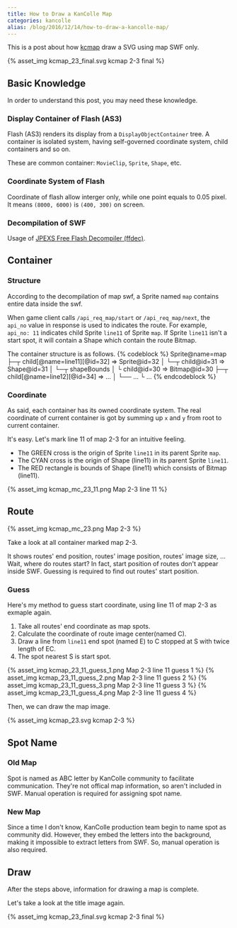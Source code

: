 ```yaml
---
title: How to Draw a KanColle Map
categories: kancolle
alias: /blog/2016/12/14/how-to-draw-a-kancolle-map/
---
```


This is a post about how [kcmap](https://github.com/yukixz/kcmap) draw a SVG using map SWF only.

{% asset_img kcmap_23_final.svg kcmap 2-3 final %}


## Basic Knowledge

In order to understand this post, you may need these knowledge.

### Display Container of Flash (AS3)

Flash (AS3) renders its display from a `DisplayObjectContainer` tree.
A container is isolated system, having self-governed coordinate system, child containers and so on.

These are common container: `MovieClip`, `Sprite`, `Shape`, etc.

### Coordinate System of Flash

Coordinate of flash allow interger only, while one point equals to 0.05 pixel.
It means `(8000, 6000)` is `(400, 300)` on screen.

### Decompilation of SWF

Usage of [JPEXS Free Flash Decompiler (ffdec)](https://www.free-decompiler.com/).


## Container

### Structure

According to the decompilation of map swf, a Sprite named `map` contains entire data inside the swf.

When game client calls `/api_req_map/start` or `/api_req_map/next`, the `api_no` value in response is used to indicates the route.
For example, `api_no: 11` indicates child Sprite `line11` of Sprite `map`.
If Sprite `line11` isn't a start spot, it will contain a Shape which contain the route Bitmap.

The container structure is as follows.
{% codeblock %}
Sprite@name=map
├─┬ child[@name=line11][@id=32] => Sprite@id=32
│ └─┬ child@id=31 => Shape@id=31
│   └─┬ shapeBounds
│     └ child@id=30 => Bitmap@id=30
├─┬ child[@name=line12][@id=34] => ...
│ └── ...
└ ...
{% endcodeblock %}

### Coordinate

As said, each container has its owned coordinate system.
The real coordinate of current container is got by summing up `x` and `y` from root to current container.

It's easy.
Let's mark line 11 of map 2-3 for an intuitive feeling.

* The GREEN cross is the origin of Sprite `line11` in its parent Sprite `map`.
* The CYAN cross is the origin of Shape (line11) in its parent Sprite `line11`.
* The RED rectangle is bounds of Shape (line11) which consists of Bitmap (line11).

{% asset_img kcmap_mc_23_11.png Map 2-3 line 11 %}


## Route

{% asset_img kcmap_mc_23.png Map 2-3 %}

Take a look at all container marked map 2-3.

It shows routes' end position, routes' image position, routes' image size, ...
Wait, where do routes start?
In fact, start position of routes don't appear inside SWF.
Guessing is required to find out routes' start position.

### Guess

Here's my method to guess start coordinate, using line 11 of map 2-3 as exmaple again.

1. Take all routes' end coordinate as map spots.
2. Calculate the coordinate of route image center(named C).
3. Draw a line from `line11` end spot (named E) to C stopped at S with twice length of EC.
4. The spot nearest S is start spot.

{% asset_img kcmap_23_11_guess_1.png Map 2-3 line 11 guess 1 %}
{% asset_img kcmap_23_11_guess_2.png Map 2-3 line 11 guess 2 %}
{% asset_img kcmap_23_11_guess_3.png Map 2-3 line 11 guess 3 %}
{% asset_img kcmap_23_11_guess_4.png Map 2-3 line 11 guess 4 %}

Then, we can draw the map image.

{% asset_img kcmap_23.svg kcmap 2-3 %}


## Spot Name

### Old Map

Spot is named as ABC letter by KanColle community to facilitate communication.
They're not offical map information, so aren't included in SWF.
Manual operation is required for assigning spot name.

### New Map

Since a time I don't know, KanColle production team begin to name spot as community did.
However, they embed the letters into the background, making it impossible to extract letters from SWF.
So, manual operation is also required.


## Draw

After the steps above, information for drawing a map is complete.

Let's take a look at the title image again.

{% asset_img kcmap_23_final.svg kcmap 2-3 final %}
